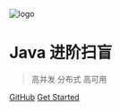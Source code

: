 ![logo](images/icon.png)

# Java 进阶扫盲

> 高并发 分布式 高可用

[GitHub](https://github.com/huogithub/advanced-java/)
[Get Started](#互联网-java-工程师进阶知识完全扫盲)

